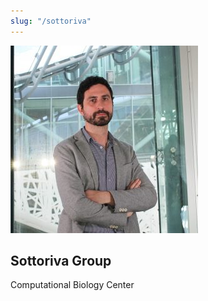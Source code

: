```yaml
---
slug: "/sottoriva"
---
```


![Francesco Iorio](../../images/group-leaders/sottoriva-300x300.jpeg)

## Sottoriva Group 

Computational Biology Center